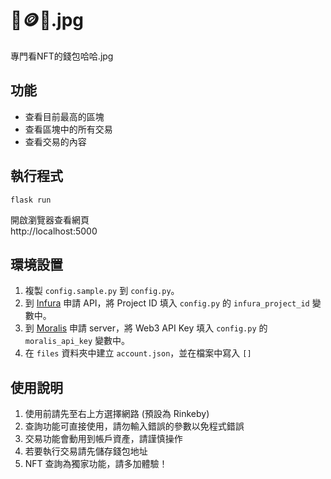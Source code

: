 # 👀🪙🤣.jpg
專門看NFT的錢包哈哈.jpg

## 功能
* 查看目前最高的區塊
* 查看區塊中的所有交易
* 查看交易的內容

## 執行程式
```
flask run
```

開啟瀏覽器查看網頁  
http://localhost:5000

## 環境設置
1. 複製 `config.sample.py` 到 `config.py`。
2. 到 [Infura](https://infura.io/) 申請 API，將 Project ID 填入 `config.py` 的 `infura_project_id` 變數中。
3. 到 [Moralis](https://moralis.io/) 申請 server，將 Web3 API Key 填入 `config.py` 的 `moralis_api_key` 變數中。
4. 在 `files` 資料夾中建立 `account.json`，並在檔案中寫入 `[]`

## 使用說明
1. 使用前請先至右上方選擇網路 (預設為 Rinkeby)
2. 查詢功能可直接使用，請勿輸入錯誤的參數以免程式錯誤
3. 交易功能會動用到帳戶資產，請謹慎操作
4. 若要執行交易請先儲存錢包地址
5. NFT 查詢為獨家功能，請多加體驗！